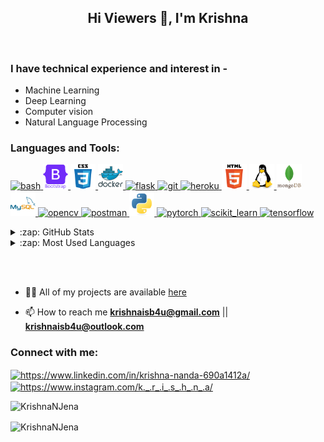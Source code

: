 <div>
<h2 align="center">Hi Viewers 👋, I'm Krishna</h2>

</div>

<br>

### I have technical experience and interest in -
* Machine Learning
* Deep Learning
* Computer vision 
* Natural Language Processing 


<h3 align="left">Languages and Tools:</h3>
<p align="left">  <a href="https://www.gnu.org/software/bash/" target="_blank"> <img src="https://www.vectorlogo.zone/logos/gnu_bash/gnu_bash-icon.svg" alt="bash" width="40" height="40"/> </a> <a href="https://getbootstrap.com" target="_blank"> <img src="https://raw.githubusercontent.com/devicons/devicon/master/icons/bootstrap/bootstrap-plain-wordmark.svg" alt="bootstrap" width="40" height="40"/> </a> <a href="https://www.w3schools.com/css/" target="_blank"> <img src="https://raw.githubusercontent.com/devicons/devicon/master/icons/css3/css3-original-wordmark.svg" alt="css3" width="40" height="40"/> </a> <a href="https://www.docker.com/" target="_blank"> <img src="https://raw.githubusercontent.com/devicons/devicon/master/icons/docker/docker-original-wordmark.svg" alt="docker" width="40" height="40"/> </a> <a href="https://flask.palletsprojects.com/" target="_blank"> <img src="https://www.vectorlogo.zone/logos/pocoo_flask/pocoo_flask-icon.svg" alt="flask" width="40" height="40"/> </a> <a href="https://git-scm.com/" target="_blank"> <img src="https://www.vectorlogo.zone/logos/git-scm/git-scm-icon.svg" alt="git" width="40" height="40"/> </a> <a href="https://heroku.com" target="_blank"> <img src="https://www.vectorlogo.zone/logos/heroku/heroku-icon.svg" alt="heroku" width="40" height="40"/> </a> <a href="https://www.w3.org/html/" target="_blank"> <img src="https://raw.githubusercontent.com/devicons/devicon/master/icons/html5/html5-original-wordmark.svg" alt="html5" width="40" height="40"/> </a> <a href="https://www.linux.org/" target="_blank"> <img src="https://raw.githubusercontent.com/devicons/devicon/master/icons/linux/linux-original.svg" alt="linux" width="40" height="40"/> </a> <a href="https://www.mongodb.com/" target="_blank"> <img src="https://raw.githubusercontent.com/devicons/devicon/master/icons/mongodb/mongodb-original-wordmark.svg" alt="mongodb" width="40" height="40"/> </a> <a href="https://www.mysql.com/" target="_blank"> <img src="https://raw.githubusercontent.com/devicons/devicon/master/icons/mysql/mysql-original-wordmark.svg" alt="mysql" width="40" height="40"/> </a> <a href="https://opencv.org/" target="_blank"> <img src="https://www.vectorlogo.zone/logos/opencv/opencv-icon.svg" alt="opencv" width="40" height="40"/> </a> <a href="https://postman.com" target="_blank"> <img src="https://www.vectorlogo.zone/logos/getpostman/getpostman-icon.svg" alt="postman" width="40" height="40"/> </a> <a href="https://www.python.org" target="_blank"> <img src="https://raw.githubusercontent.com/devicons/devicon/master/icons/python/python-original.svg" alt="python" width="40" height="40"/> </a> <a href="https://pytorch.org/" target="_blank"> <img src="https://www.vectorlogo.zone/logos/pytorch/pytorch-icon.svg" alt="pytorch" width="40" height="40"/> </a> <a href="https://scikit-learn.org/" target="_blank"> <img src="https://upload.wikimedia.org/wikipedia/commons/0/05/Scikit_learn_logo_small.svg" alt="scikit_learn" width="40" height="40"/> </a> <a href="https://www.tensorflow.org" target="_blank"> <img src="https://www.vectorlogo.zone/logos/tensorflow/tensorflow-icon.svg" alt="tensorflow" width="40" height="40"/> </a> </p>



<details>
  <summary>:zap: GitHub Stats</summary>

  <img align="left" alt="Krishna Github Stats" src="https://github-readme-stats.vercel.app/api?username=KrishnaNJena&show_icons=true&hide_border=true" />

</details>

<details>
  <summary>:zap: Most Used Languages</summary>

<img align="left" alt="Krishna GitHub Top Languages" src="https://github-readme-stats.vercel.app/api/top-langs/?username=KrishnaNJena" />

</details>




<br><br>
- 👨‍💻 All of my projects are available [here](https://krishnanjena.github.io/Krishna_PortFolio/)

- 📫 How to reach me **krishnaisb4u@gmail.com**  || **krishnaisb4u@outlook.com**










<h3 align="left">Connect with me:</h3>
<p align="left">
<a href="https://www.linkedin.com/in/krishna-nanda-690a1412a/" target="blank"><img align="center" src="https://cdn.jsdelivr.net/npm/simple-icons@3.0.1/icons/linkedin.svg" alt="https://www.linkedin.com/in/krishna-nanda-690a1412a/" height="30" width="40" /></a>
<a href="https://instagram.com/k._.r_.i_.s_.h_.n_.a/" target="blank"><img align="center" src="https://cdn.jsdelivr.net/npm/simple-icons@3.0.1/icons/instagram.svg" alt="https://www.instagram.com/k._.r_.i_.s_.h_.n_.a/" height="30" width="40" /></a>
</p>











<p align="left"> <img src="https://komarev.com/ghpvc/?username=KrishnaNJena&label=Profile%20views&color=0e75b6&style=flat" alt="KrishnaNJena" /> </p>

<p><img align="center" src="https://github-readme-streak-stats.herokuapp.com/?user=KrishnaNJena&" alt="KrishnaNJena" /></p>
